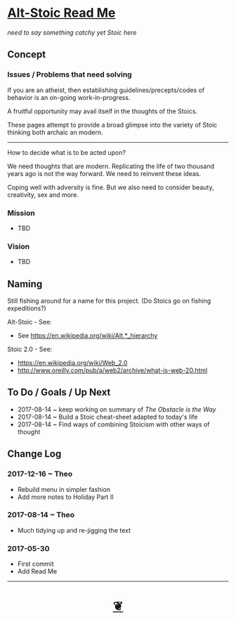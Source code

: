 <span style=display:none; >[You are now in a GitHub source code view - click this link to view Read Me file as a web page]( http://theo-armour.github.io/#alt-stoic/README.md "View file as a web page." ) </span>


# [Alt-Stoic Read Me]( https://theo-armour.github.io/#alt-stoic/README.md )

_need to say something catchy yet Stoic here_



## Concept

### Issues / Problems that need solving
<!--

The general format is an adaptation of the ideas developed in Alexander's _et al_ [A Pattern Language]( https://books.google.com/books?id=hwAHmktpk5IC&pg=PR10#v=onepage&q&f=false ) - as summarized on page 10.

Each pattern describes a problem which occurs over and over again in our environment, and then describes the core of the solution to that problem, in such a way that you can use this solution a million times over, without ever doing it the same way twice.

patterns are descriptions of common problems and proposal for the solutions that can be used repeatedly every time the problem is encountered and producing an different outcome.

-->

If you are an atheist, then establishing guidelines/precepts/codes of behavior is an on-going work-in-progress.

A fruitful opportunity may avail itself in the thoughts of the Stoics.

These pages attempt to provide a broad glimpse into the variety of Stoic thinking both archaic an modern.

***

How to decide what is to be acted upon?

We need thoughts that are modern. Replicating the life of two thousand years ago is not the way forward. We need to reinvent these ideas.

Coping well with adversity is fine. But we also need to consider beauty, creativity, sex and more.


### Mission
<!-- a statement of a rationale, applicable now as well as in the future -->

* TBD

### Vision
<!--  a descriptive picture of a desired future state -->

* TBD


## Naming

Still fishing around for a name for this project. (Do Stoics go on fishing expeditions?)

Alt-Stoic - See:
* See https://en.wikipedia.org/wiki/Alt.*_hierarchy

Stoic 2.0 - See:
* https://en.wikipedia.org/wiki/Web_2.0
* http://www.oreilly.com/pub/a/web2/archive/what-is-web-20.html


## To Do / Goals / Up Next


* 2017-08-14 ~ keep working on summary of _The Obstacle is the Way_
* 2017-08-14 ~ Build a Stoic cheat-sheet adapted to today's life
* 2017-08-14 ~ Find ways of combining Stoicism with other ways of thought


## Change Log

### 2017-12-16 ~ Theo

* Rebuild menu in simpler fashion
* Add more notes to Holiday Part II

### 2017-08-14 ~ Theo

* Much tidying up and re-jigging the text

### 2017-05-30

* First commit
* Add Read Me


***

<h1 style=text-align:center;text-decoration:none;width:100%; ><a href=javascript:window.scrollTo(0,0); title='pushMe pullYou ~ your coming and going happy place' > ❦ </a></h1>

